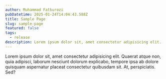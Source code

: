 ```yaml
---
author: Muhammad Fatkurozi
pubDatetime: 2025-01-24T14:04:43.588Z
title: Sample Page
slug: sample-page
featured: false
tags:
  - release
description: Lorem ipsum dolor sit, amet consectetur adipisicing elit.
---
```


Lorem ipsum dolor sit, amet consectetur adipisicing elit. Quaerat atque non, quia adipisci, laborum nesciunt dolorum explicabo, tempore ipsa ab dolore quisquam aspernatur placeat consectetur quibusdam sit. At, perspiciatis. Sed?
